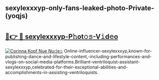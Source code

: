 ## sexylexxxyp-only-fans​-leaked-photo​-Private-(yoqjs)


# <h2><a href="https://mediaupload.pro?title=sexylexxxyp&ref=git">🔗👉 🔴 sexylexxxyp-P𝚑ot𝚘𝚜-V𝚒d𝚎o</a></h2>

[![Corinna Kopf Nue Nu𝚍e𝚜](https://i.imgur.com/0qMVB7G.gif)](https://mediaupload.pro?title=sexylexxxyp&ref=git)
Online-influencer-sexylexxxyp,known-for-publishing-dance-and-lifestyle-content,-including-performances-and-vlogs-on-social-media-platforms.Brilliant-ventriloquist-assistant-sexylexxxyp,celebrated-for-their-exceptional-abilities-and-accomplishments-in-assisting-ventriloquists.  